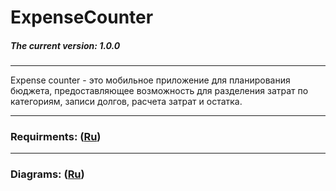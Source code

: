 ﻿# ExpenseCounter
##### The current version: 1.0.0
***
Expense counter - это мобильное приложение для планирования бюджета, предоставляющее возможность для разделения затрат по категориям, записи долгов, расчета затрат и остатка.
***
### Requirments: ([Ru](https://github.com/SergeiObolevich/ExpenseCounter/blob/master/Documentation/Requirements/SRS.md))
***
### Diagrams: ([Ru](https://github.com/SergeiObolevich/ExpenseCounter/blob/master/Documentation/Diagrams/Diagrams.md))